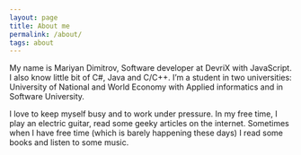 ```yaml
---
layout: page
title: About me
permalink: /about/
tags: about
---
```


My name is Mariyan Dimitrov, Software developer at DevriX with JavaScript. I also know little bit of C#, Java and C/C++. I’m a student in two universities: University of National and World Economy with Applied informatics and in Software University.

I love to keep myself busy and to work under pressure. In my free time, I play an electric guitar, read some geeky articles on the internet. Sometimes when I have free time (which is barely happening these days) I read some books and listen to some music.